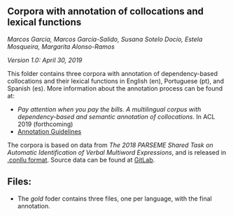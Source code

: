 Corpora with annotation of collocations and lexical functions
-------------------------------------------------------------

_Marcos Garcia, Marcos García-Salido, Susana Sotelo Docío, Estela Mosqueira, Margarita Alonso-Ramos_

_Version 1.0: April 30, 2019_

This folder contains three corpora with annotation of dependency-based collocations and their lexical functions in English (en), Portuguese (pt), and Spanish (es). More information about the annotation process can be found at:

  * _Pay attention when you pay the bills. A multilingual corpus with dependency-based and semantic annotation of collocations_. In ACL 2019 (forthcoming)
  * [Annotation Guidelines](http://grupolys.org/~marcos/collocations/guidelines.html)

The corpora is based on data from _The 2018 PARSEME Shared Task on Automatic Identification of Verbal Multiword Expressions_, and is released in [.conllu format](https://universaldependencies.org/format.html). Source data can be found at [GitLab](https://gitlab.com/parseme/sharedtask-data/tree/master/1.1).

## Files:
  * The _gold_ foder contains three files, one per language, with the final annotation.

